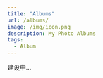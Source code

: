 ```yaml
---
title: "Albums"
url: /albums/
image: /img/icon.png
description: My Photo Albums
tags:
  - Album
---
```


建设中...